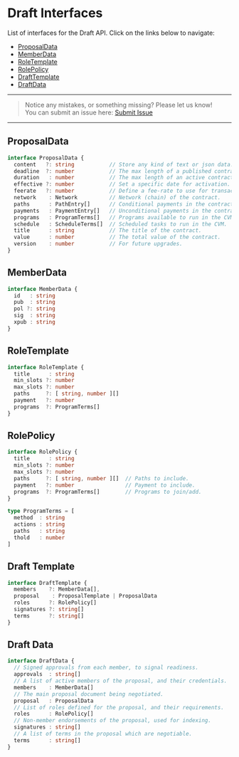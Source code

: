 # Draft Interfaces

List of interfaces for the Draft API. Click on the links below to navigate:

- [ProposalData](#proposaldata)
- [MemberData](#memberdata)
- [RoleTemplate](#roletemplate)
- [RolePolicy](#rolepolicy)
- [DraftTemplate](#draft-template)
- [DraftData](#draft-data)

---
> Notice any mistakes, or something missing? Please let us know!  
> You can submit an issue here: [Submit Issue](https://github.com/BitEscrow/escrow-core/issues/new/choose)

---

## ProposalData

```ts
interface ProposalData {
  content   ?: string           // Store any kind of text or json data.
  deadline  ?: number           // The max length of a published contract.
  duration   : number           // The max length of an active contract.
  effective ?: number           // Set a specific date for activation.
  feerate   ?: number           // Define a fee-rate to use for transactions.
  network    : Network          // Network (chain) of the contract.
  paths      : PathEntry[]      // Conditional payments in the contract.
  payments   : PaymentEntry[]   // Unconditional payments in the contract.
  programs   : ProgramTerms[]   // Programs available to run in the CVM.
  schedule   : ScheduleTerms[]  // Scheduled tasks to run in the CVM.
  title      : string           // The title of the contract.
  value      : number           // The total value of the contract.
  version    : number           // For future upgrades.
}
```

## MemberData

```ts
interface MemberData {
  id   : string
  pub  : string
  pol ?: string
  sig  : string
  xpub : string
}
```

## RoleTemplate

```ts
interface RoleTemplate {
  title      : string
  min_slots ?: number
  max_slots ?: number
  paths     ?: [ string, number ][]
  payment   ?: number
  programs  ?: ProgramTerms[]
}
```

## RolePolicy

```ts
interface RolePolicy {
  title      : string
  min_slots ?: number
  max_slots ?: number
  paths     ?: [ string, number ][]  // Paths to include.
  payment   ?: number                // Payment to include.
  programs  ?: ProgramTerms[]        // Programs to join/add.
}

type ProgramTerms = [
  method  : string
  actions : string
  paths   : string
  thold   : number
]
```

## Draft Template

```ts
interface DraftTemplate {
  members    ?: MemberData[],
  proposal    : ProposalTemplate | ProposalData
  roles      ?: RolePolicy[]
  signatures ?: string[]
  terms      ?: string[]
}
```

## Draft Data

```ts
interface DraftData {
  // Signed approvals from each member, to signal readiness.
  approvals  : string[]    
  // A list of active members of the proposal, and their credentials.  
  members    : MemberData[]  
  // The main proposal document being negotiated.
  proposal   : ProposalData  
  // List of roles defined for the proposal, and their requirements.
  roles      : RolePolicy[]  
  // Non-member endorsements of the proposal, used for indexing.
  signatures : string[]      
  // A list of terms in the proposal which are negotiable.
  terms      : string[]      
}
```
